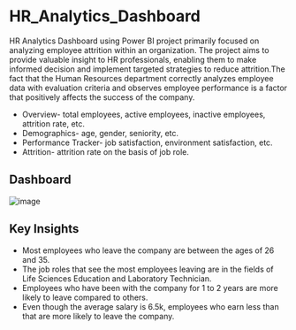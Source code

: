 # HR_Analytics_Dashboard
 HR Analytics Dashboard using Power BI project primarily focused on analyzing employee attrition within an organization. The project aims to provide valuable insight to HR professionals, enabling them to make informed decision and implement targeted strategies to reduce attrition.The fact that the Human Resources department correctly analyzes employee data with evaluation criteria and observes employee performance is a factor that positively affects the success of the company.
* Overview- total employees, active employees, inactive employees, attrition rate, etc.
* Demographics- age, gender, seniority, etc.
* Performance Tracker- job satisfaction, environment satisfaction, etc.
* Attrition- attrition rate on the basis of  job role. 
## Dashboard
![image](https://github.com/anilsable2298/HR_Analytics_Dashboard/assets/146058365/2220c7e6-5936-43b6-89de-e079dca46b1b)

## Key Insights
* Most employees who leave the company are between the ages of 26 and 35.
* The job roles that see the most employees leaving are in the fields of Life Sciences Education and Laboratory Technician.
* Employees who have been with the company for 1 to 2 years are more likely to leave compared to others.
* Even though the average salary is 6.5k, employees who earn less than that are more likely to leave the company.
